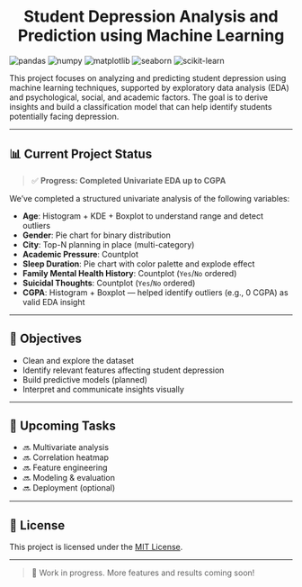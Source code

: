 <div align='center'>

# Student Depression Analysis and Prediction using Machine Learning
</div>

![pandas](https://img.shields.io/badge/pandas-%23150458.svg?style=for-the-badge&logo=pandas&logoColor=white)
![numpy](https://img.shields.io/badge/numpy-%23013243.svg?style=for-the-badge&logo=numpy&logoColor=white)
![matplotlib](https://img.shields.io/badge/matplotlib-%23007ACC.svg?style=for-the-badge&logo=matplotlib&logoColor=white)
![seaborn](https://img.shields.io/badge/seaborn-%2300CED1.svg?style=for-the-badge&logo=seaborn&logoColor=white)
![scikit-learn](https://img.shields.io/badge/scikit--learn-%23F7931E.svg?style=for-the-badge&logo=scikit-learn&logoColor=white)

This project focuses on analyzing and predicting student depression using machine learning techniques, supported by exploratory data analysis (EDA) and psychological, social, and academic factors. The goal is to derive insights and build a classification model that can help identify students potentially facing depression.

---

## 📊 Current Project Status

> ✅ **Progress: Completed Univariate EDA up to CGPA**

We’ve completed a structured univariate analysis of the following variables:

- **Age**: Histogram + KDE + Boxplot to understand range and detect outliers  
- **Gender**: Pie chart for binary distribution  
- **City**: Top-N planning in place (multi-category)  
- **Academic Pressure**: Countplot  
- **Sleep Duration**: Pie chart with color palette and explode effect  
- **Family Mental Health History**: Countplot (`Yes`/`No` ordered)  
- **Suicidal Thoughts**: Countplot (`Yes`/`No` ordered)  
- **CGPA**: Histogram + Boxplot — helped identify outliers (e.g., 0 CGPA) as valid EDA insight

---

## 📌 Objectives

- Clean and explore the dataset
- Identify relevant features affecting student depression
- Build predictive models (planned)
- Interpret and communicate insights visually

---

## 🧠 Upcoming Tasks

- 🔜 Multivariate analysis  
- 🔜 Correlation heatmap  
- 🔜 Feature engineering  
- 🔜 Modeling & evaluation  
- 🔜 Deployment (optional)

---

## 📜 License

This project is licensed under the [MIT License](./LICENSE).

---

> 🚧 Work in progress. More features and results coming soon!
